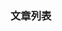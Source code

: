 
[@id]: README.md 
[@title]: installation
[@location]: docs/installation/README.md
[@author]: leity
[@date]: 2021-12-07

### 文章列表

